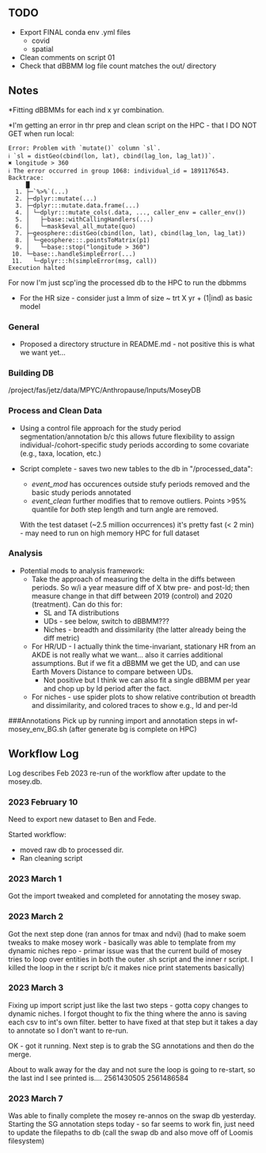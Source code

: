 ## TODO  
* Export FINAL conda env .yml files  
  * covid  
  * spatial  
* Clean comments on script 01  
* Check that dBBMM log file count matches the out/ directory


## Notes  

*Fitting dBBMMs for each ind x yr combination.

*I'm getting an error in thr prep and clean script on the HPC - that I DO NOT GET when run local:  
```
Error: Problem with `mutate()` column `sl`.
ℹ `sl = distGeo(cbind(lon, lat), cbind(lag_lon, lag_lat))`.
✖ longitude > 360
ℹ The error occurred in group 1068: individual_id = 1891176543.
Backtrace:
     █
  1. ├─`%>%`(...)
  2. ├─dplyr::mutate(...)
  3. ├─dplyr:::mutate.data.frame(...)
  4. │ └─dplyr:::mutate_cols(.data, ..., caller_env = caller_env())
  5. │   ├─base::withCallingHandlers(...)
  6. │   └─mask$eval_all_mutate(quo)
  7. ├─geosphere::distGeo(cbind(lon, lat), cbind(lag_lon, lag_lat))
  8. │ └─geosphere:::.pointsToMatrix(p1)
  9. │   └─base::stop("longitude > 360")
 10. └─base::.handleSimpleError(...)
 11.   └─dplyr:::h(simpleError(msg, call))
Execution halted
```
For now I'm just scp'ing the processed db to the HPC to run the dbbmms

* For the HR size - consider just a lmm of size ~ trt X yr + (1|ind) as basic model

### General

* Proposed a directory structure in README.md - not positive this is what we want yet... 


### Building DB

/project/fas/jetz/data/MPYC/Anthropause/Inputs/MoseyDB

### Process and Clean Data

* Using a control file approach for the study period segmentation/annotation b/c this allows future flexibility to assign individual-/cohort-specific study periods according to some covariate (e.g., taxa, location, etc.)  
* Script complete - saves two new tables to the db in "/processed_data":  
  * *event_mod* has occurences outside stufy periods removed and the basic study periods annotated  
  * *event_clean* further modifies that to remove outliers.  Points >95% quantile for _both_ step length and turn angle are removed.
  
  With the test dataset (~2.5 million occurrences) it's pretty fast (< 2 min) - may need to run on high memory HPC for full dataset


### Analysis
* Potential mods to analysis framework:  
  * Take the approach of measuring the delta in the diffs between periods.  So w/i a year measure diff of X btw pre- and post-ld; then measure change in that diff between 2019 (control) and 2020 (treatment). Can do this for:  
    * SL and TA distributions  
    * UDs - see below, switch to dBBMM???  
    * Niches - breadth and dissimilarity (the latter already being the diff metric)  
  * For HR/UD - I actually think the time-invariant, stationary HR from an AKDE is not really what we want...  also it carries additional assumptions.  But if we fit a dBBMM we get the UD, and can use Earth Movers Distance to compare between UDs.  
    * Not positive but I think we can also fit a single dBBMM per year and chop up by ld period after the fact.  
  * For niches - use spider plots to show relative contribution ot breadth and dissimilarity, and colored traces to show e.g., ld and per-ld

###Annotations
Pick up by running import and annotation steps in wf-mosey_env_BG.sh (after generate bg is complete on HPC)









## Workflow Log

Log describes Feb 2023 re-run of the workflow after update to the mosey.db.

### 2023 February 10

Need to export new dataset to Ben and Fede.

Started workflow:  
- moved raw db to processed dir.  
- Ran cleaning script

### 2023 March 1

Got the import tweaked and completed for annotating the mosey swap.


### 2023 March 2

Got the next step done (ran annos for tmax and ndvi)
(had to make soem tweaks to make mosey work - basically was able to template from my dynamic niches repo - primar issue was that the current build of mosey tries to loop over entities in both the outer .sh script and the inner r script.  I killed the loop in the r script b/c it makes nice print statements basically)

### 2023 March 3

Fixing up import script just like the last two steps - gotta copy changes to dynamic niches.  I forgot thought to fix the thing where the anno is saving each csv to int's own filter.  better to have fixed at that step but it takes a day to annotate so I don't want to re-run.

OK - got it running. Next step is to grab the SG annotations and then do the merge.

About to walk away for the day and not sure the loop is going to re-start, so the last ind I see printed is....
2561430505
2561486584

### 2023 March 7


Was able to finally complete the mosey re-annos on the swap db yesterday.  Starting the SG annotation steps today - so far seems to work fin, just need to update the filepaths to db (call the swap db and also move off of Loomis filesystem)